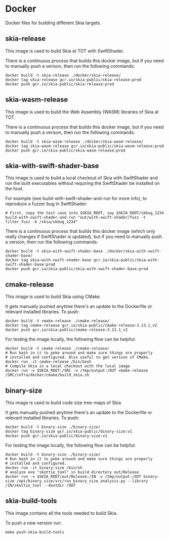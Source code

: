 # Docker

Docker files for building different Skia targets.

## skia-release

This image is used to build Skia at TOT with SwiftShader.

There is a continuous process that builds this docker image, but if you
need to manually push a verison, then run the following commands:

    docker build -t skia-release ./docker/skia-release/
    docker tag skia-release gcr.io/skia-public/skia-release:prod
    docker push gcr.io/skia-public/skia-release:prod

## skia-wasm-release

This image is used to build the Web Assembly (WASM) libraries of Skia
at TOT.

There is a continuous process that builds this docker image, but if you
need to manually push a verison, then run the following commands:

    docker build -t skia-wasm-release ./docker/skia-wasm-release/
    docker tag skia-wasm-release gcr.io/skia-public/skia-wasm-release:prod
    docker push gcr.io/skia-public/skia-wasm-release:prod


## skia-with-swift-shader-base

This image is used to build a local checkout of Skia with SwiftShader and run the built
executables without requiring the SwiftShader be installed on the host.

For example (see build-with-swift-shader-and-run for more info), to reproduce a
fuzzer bug in SwiftShader:

    # First, copy the test case into $SKIA_ROOT, say $SKIA_ROOT/skbug_1234
    build-with-swift-shader-and-run "out/with-swift-shader/fuzz -t filter_fuzz -b /skia/skbug_1234"

There is a continuous process that builds this docker image (which only really changes
if SwiftShader is updated), but if you need to manually push a version, then run the
following commands:

    docker build -t skia-with-swift-shader-base ./docker/skia-with-swift-shader-base/
    docker tag skia-with-swift-shader-base gcr.io/skia-public/skia-with-swift-shader-base:prod
    docker push gcr.io/skia-public/skia-with-swift-shader-base:prod

## cmake-release

This image is used to build Skia using CMake.

It gets manually pushed anytime there's an update to the Dockerfile or relevant
installed libraries. To push:

    docker build -t cmake-release ./cmake-release/
    docker tag cmake-release gcr.io/skia-public/cmake-release:3.13.1_v2
    docker push gcr.io/skia-public/cmake-release:3.13.1_v2

For testing the image locally, the following flow can be helpful:

    docker build -t cmake-release ./cmake-release/
    # Run bash in it to poke around and make sure things are properly
    # installed and configured. Also useful to get version of CMake.
    docker run -it cmake-release /bin/bash
    # Compile Skia in a local checkout with the local image
    docker run -v $SKIA_ROOT:/SRC -v /tmp/output:/OUT cmake-release /SRC/infra/docker/cmake/build_skia.sh

## binary-size

This image is used to build code size tree-maps of Skia

It gets manually pushed anytime there's an update to the Dockerfile or relevant
installed libraries. To push:

    docker build -t binary-size ./binary-size/
    docker tag binary-size gcr.io/skia-public/binary-size:v1
    docker push gcr.io/skia-public/binary-size:v1

For testing the image locally, the following flow can be helpful:

    docker build -t binary-size ./binary-size/
    # Run bash in it to poke around and make sure things are properly
    # installed and configured.
    docker run -it binary-size /bin/sh
    # analyze exe "skottie_tool" in build directory out/Release
    docker run -v $SKIA_ROOT/out/Release:/IN -v /tmp/output:/OUT binary-size /opt/binary_size/src/run_binary_size_analysis.py --library /IN/skottie_tool --destdir /OUT

## skia-build-tools

This image contains all the tools needed to build Skia.

To push a new version run:

    make push-skia-build-tools